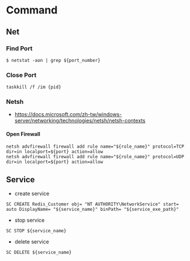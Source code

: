 # Command
## Net
### Find Port
```
$ netstat -aon | grep ${port_number}
```
### Close Port
```
taskkill /f /im {pid}
```

### Netsh
* https://docs.microsoft.com/zh-tw/windows-server/networking/technologies/netsh/netsh-contexts
#### Open Firewall
```
netsh advfirewall firewall add rule name="${role_name}" protocol=TCP dir=in localport=${port} action=allow
netsh advfirewall firewall add rule name="${role_name}" protocol=UDP dir=in localport=${port} action=allow
```

## Service
* create service
```
SC CREATE Redis_Customer obj= "NT AUTHORITY\NetworkService" start= auto DisplayName= "${service_name}" binPath= "${service_exe_path}"
```
* stop service
```
SC STOP ${service_name}
```
* delete service
```
SC DELETE ${service_name}
```